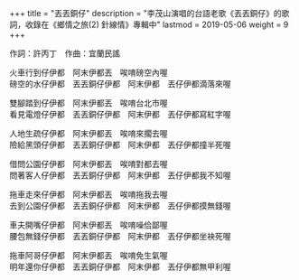 +++
title = "丟丟銅仔"
description = "李茂山演唱的台語老歌《丟丟銅仔》的歌詞，收錄在《鄉情之旅(2) 針線情》專輯中"
lastmod = 2019-05-06
weight = 9
+++

作詞：許丙丁　作曲：宜蘭民謠

火車行到仔伊都　阿末伊都丟　唉唷磅空內喔  
磅空的水仔伊都　丟丟銅仔伊都　阿末伊都　丟仔伊都滴落來喔  

雙腳踏到仔伊都　阿末伊都丟　唉唷台北市喔   
看見電燈仔伊都　丟丟銅仔伊都　阿末伊都　丟仔伊都寫紅字喔  

人地生疏仔伊都　阿末伊都丟　唉唷來擱去喔  
險給黑頭仔伊都　丟丟銅仔伊都　阿末伊都　丟仔伊都撞半死喔  

借問公園仔伊都　阿末伊都丟　唉唷對都去喔  
問著客人仔伊都　丟丟銅仔伊都　阿末伊都　丟仔伊都我不知喔  

拖車走來仔伊都　阿末伊都丟　唉唷拖我去喔  
去到公園仔伊都　丟丟銅仔伊都　阿末伊都　丟仔伊都摸無錢喔  

車夫開嘴仔伊都　阿末伊都丟　唉唷噪佮鄙喔  
腰包無錢仔伊都　丟丟銅仔伊都　阿末伊都　丟仔伊都坐袂死喔  

拖車阿哥仔伊都　阿末伊都丟　唉唷免生氣喔  
明年還你仔伊都　丟丟銅仔伊都　阿末伊都　丟仔伊都無甲利喔  
